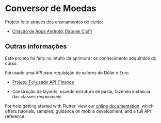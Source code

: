 # Conversor de Moedas

Projeto feito atraves dos ensinamentos do curso:

- [Criação de Apps Android: Dabuek Ciolfi](https://www.udemy.com/course/curso-completo-flutter-app-android-ios/)

## Outras informações

Este projeto foi feito no intuito de aprimorar os conhecimento adquiridos do curso.

Foi usado uma API para requisição de valores do Dólar e Euro.

- [Projeto: Foi usado API-Finance](https://console.hgbrasil.com/documentation/finance)

- Construção de layouts, usando estrutura de pasta, fazendo instancia das classes responáveis.


For help getting started with Flutter, view our
[online documentation](https://flutter.dev/docs), which offers tutorials,
samples, guidance on mobile development, and a full API reference.
